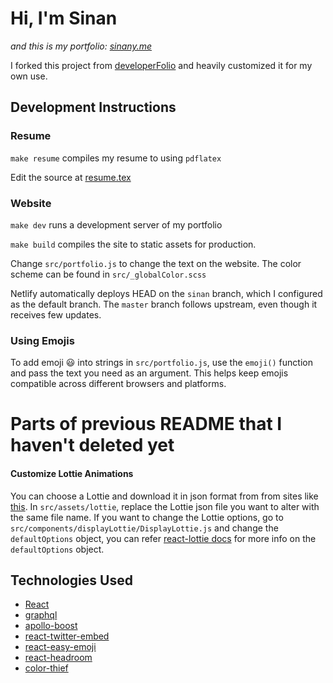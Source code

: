 # Hi, I'm Sinan

*and this is my portfolio: [sinany.me](https://sinany.me)*

I forked this project from [developerFolio](https://github.com/saadpasta/developerFolio) and heavily customized it for my own use.

## Development Instructions

### Resume

`make resume` compiles my resume to using `pdflatex`

Edit the source at [resume.tex](resume/resume.tex)

### Website

`make dev` runs a development server of my portfolio

`make build` compiles the site to static assets for production.

Change `src/portfolio.js` to change the text on the website. The color scheme
can be found in `src/_globalColor.scss`

Netlify automatically deploys HEAD on the `sinan` branch, which I configured as
the default branch. The `master` branch follows upstream, even though it
receives few updates.

### Using Emojis

To add emoji 😃 into strings in `src/portfolio.js`, use the `emoji()` function and pass the text you need as an argument. This helps keep emojis compatible across different browsers and platforms.

# Parts of previous README that I haven't deleted yet

#### Customize Lottie Animations

You can choose a Lottie and download it in json format from from sites like [this](https://lottiefiles.com/). In `src/assets/lottie`, replace the Lottie json file you want to alter with the same file name. If you want to change the Lottie options, go to `src/components/displayLottie/DisplayLottie.js` and change the `defaultOptions` object, you can refer [react-lottie docs](https://www.npmjs.com/package/react-lottie) for more info on the `defaultOptions` object.

## Technologies Used

- [React](https://reactjs.org/)
- [graphql](https://graphql.org/)
- [apollo-boost](https://www.apollographql.com/docs/react/get-started/)
- [react-twitter-embed](https://github.com/saurabhnemade/react-twitter-embed)
- [react-easy-emoji](https://github.com/appfigures/react-easy-emoji)
- [react-headroom](https://github.com/KyleAMathews/react-headroom)
- [color-thief](https://github.com/lokesh/color-thief)

